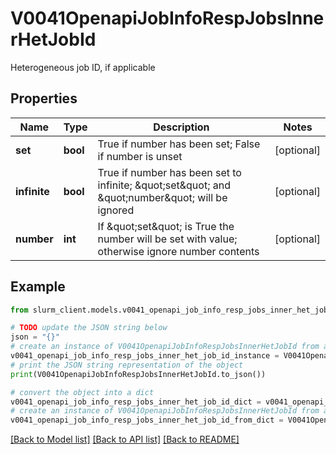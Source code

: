 # V0041OpenapiJobInfoRespJobsInnerHetJobId

Heterogeneous job ID, if applicable

## Properties

Name | Type | Description | Notes
------------ | ------------- | ------------- | -------------
**set** | **bool** | True if number has been set; False if number is unset | [optional] 
**infinite** | **bool** | True if number has been set to infinite; \&quot;set\&quot; and \&quot;number\&quot; will be ignored | [optional] 
**number** | **int** | If \&quot;set\&quot; is True the number will be set with value; otherwise ignore number contents | [optional] 

## Example

```python
from slurm_client.models.v0041_openapi_job_info_resp_jobs_inner_het_job_id import V0041OpenapiJobInfoRespJobsInnerHetJobId

# TODO update the JSON string below
json = "{}"
# create an instance of V0041OpenapiJobInfoRespJobsInnerHetJobId from a JSON string
v0041_openapi_job_info_resp_jobs_inner_het_job_id_instance = V0041OpenapiJobInfoRespJobsInnerHetJobId.from_json(json)
# print the JSON string representation of the object
print(V0041OpenapiJobInfoRespJobsInnerHetJobId.to_json())

# convert the object into a dict
v0041_openapi_job_info_resp_jobs_inner_het_job_id_dict = v0041_openapi_job_info_resp_jobs_inner_het_job_id_instance.to_dict()
# create an instance of V0041OpenapiJobInfoRespJobsInnerHetJobId from a dict
v0041_openapi_job_info_resp_jobs_inner_het_job_id_from_dict = V0041OpenapiJobInfoRespJobsInnerHetJobId.from_dict(v0041_openapi_job_info_resp_jobs_inner_het_job_id_dict)
```
[[Back to Model list]](../README.md#documentation-for-models) [[Back to API list]](../README.md#documentation-for-api-endpoints) [[Back to README]](../README.md)


